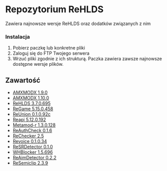 # Repozytorium ReHLDS
Zawiera najnowsze wersje ReHLDS oraz dodatków związanych z nim

### Instalacja 
1. Pobierz paczkę lub konkretne pliki
2. Zaloguj się do FTP Twojego serwera
3. Wrzuć pliki zgodnie z ich strukturą.
Paczka zawiera zawsze najnowsze dostępne wersje plików.

## Zawartość
- [AMXMODX 1.9.0](https://github.com/AdrianJagodznski/ReHLDS-AND-ADDONS/raw/master/AMX%201.9.0.rar) 
- [AMXMODX 1.10.0](https://github.com/AdrianJagodznski/ReHLDS-AND-ADDONS/raw/master/AMX%201.10.0.rar) 
- [ReHLDS 3.7.0.695](https://github.com/AdrianJagodznski/ReHLDS-AND-ADDONS/blob/master/ReHLDS.rar) 
- [ReGame 5.15.0.458](https://github.com/AdrianJagodznski/ReHLDS-AND-ADDONS/raw/master/ReGame.rar) 
- [ReUnion 0.1.0.92c](https://github.com/AdrianJagodznski/ReHLDS-AND-ADDONS/raw/master/ReUnion.rar) 
- [Reapi 5.12.0.192](https://github.com/AdrianJagodznski/ReHLDS-AND-ADDONS/raw/master/ReAPI.rar) 
- [Metamod-r 1.3.0.128](https://github.com/AdrianJagodznski/ReHLDS-AND-ADDONS/raw/master/Metamod.rar) 
- [ReAuthCheck 0.1.6](https://github.com/AdrianJagodznski/ReHLDS-AND-ADDONS/raw/master/ReAuthCheck.rar)
- [ReChecker 2.5](https://github.com/AdrianJagodznski/ReHLDS-AND-ADDONS/raw/master/ReChecker.rar)
- [Revoice 0.1.0.34](https://github.com/AdrianJagodznski/ReHLDS-AND-ADDONS/raw/master/ReVoice.rar)
- [ReSRDetector 0.1.0](https://github.com/AdrianJagodznski/ReHLDS-AND-ADDONS/raw/master/ReSRDetector.rar)
- [WHBlocker 1.5.696](https://github.com/AdrianJagodznski/ReHLDS-AND-ADDONS/raw/master/WHBlocker.rar)
- [ReAimDetector 0.2.2](https://github.com/AdrianJagodznski/ReHLDS-AND-ADDONS/raw/master/ReAimDetector.rar)
- [ReSemiclip 2.3.9](https://github.com/AdrianJagodznski/ReHLDS-AND-ADDONS/raw/master/ReSemiclip.rar)
